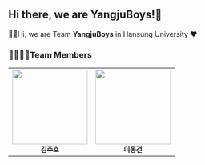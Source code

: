## Hi there, we are YangjuBoys!👋
🙋‍♀️Hi, we are Team **YangjuBoys** in Hansung University ❤️
### 👨‍👩‍👧‍👧Team Members
<table>
  <tbody>
    <tr>
      <td align="center"><a href="https://github.com/flsrinn"><img src="https://github.com/user-attachments/assets/298b458b-9957-411c-aec4-1f2d8c759043" width="150px;" alt=""/><br /><sub><b>김주호</b></sub></a><br /></td>
      <td align="center"><a href="https://github.com/niroey"><img src="https://github.com/user-attachments/assets/5cc544be-bd16-4c58-bd18-e62267a3ec3c" width="150px;" alt=""/><br /><sub><b>이동건</b></sub></a><br /></td>
    </tr>
  </tbody>
</table>
